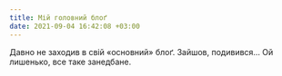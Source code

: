 ```yaml
---
title: Мій головний блоґ
date: 2021-09-04 16:42:08 +03:00
---
```


Давно не заходив в свій «основний» блоґ. Зайшов, подивився… Ой лишенько, все таке занедбане.
